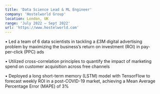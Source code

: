 ```yaml
---
title: 'Data Science Lead & ML Engineer'
company: 'Hostelworld Group'
location: London, UK
range: 'July 2022 – Sept 2022'
url: 'https://www.hostelworld.com'
---
```


•	Led a team of 6 data scientists in tackling a £3M digital advertising problem by maximizing the business’s return on investment (ROI) in pay-per-click (PPC) ads 

•	Utilized cross-correlation principles to quantify the impact of marketing spend on customer acquisition across free channels

•	Deployed a long short-term memory (LSTM) model with TensorFlow to forecast weekly ROI in a post-COVID-19 market, achieving a Mean Average Percentage Error (MAPE) of 3%
